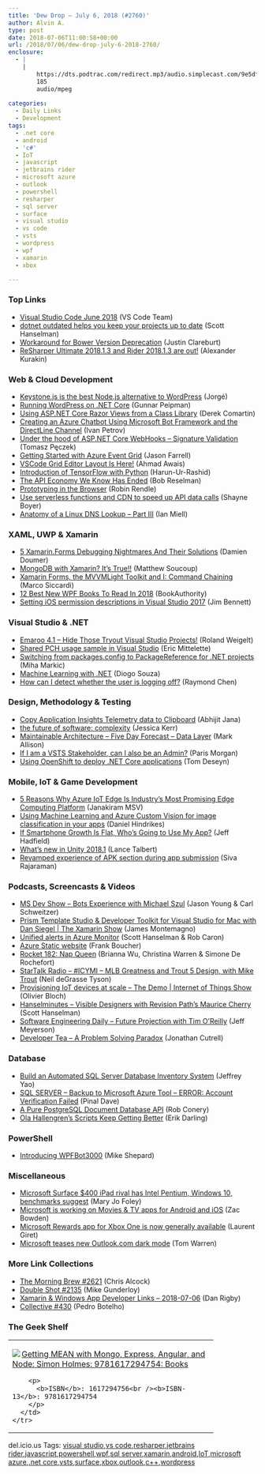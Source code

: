 ```yaml
---
title: 'Dew Drop – July 6, 2018 (#2760)'
author: Alvin A.
type: post
date: 2018-07-06T11:00:58+00:00
url: /2018/07/06/dew-drop-july-6-2018-2760/
enclosure:
  - |
    |
        https://dts.podtrac.com/redirect.mp3/audio.simplecast.com/9e5df9f4.mp3
        185
        audio/mpeg
        
categories:
  - Daily Links
  - Development
tags:
  - .net core
  - android
  - 'c#'
  - IoT
  - javascript
  - jetbrains rider
  - microsoft azure
  - outlook
  - powershell
  - resharper
  - sql server
  - surface
  - visual studio
  - vs code
  - vsts
  - wordpress
  - wpf
  - xamarin
  - xbox

---
```

### <a name="top"></a>Top Links

  * <a href="http://code.visualstudio.com/updates/v1_25" target="_blank">Visual Studio Code June 2018</a> (VS Code Team)
  * <a href="http://feeds.hanselman.com/~/556663040/0/scotthanselman~dotnet-outdated-helps-you-keep-your-projects-up-to-date.aspx" target="_blank">dotnet outdated helps you keep your projects up to date</a> (Scott Hanselman)
  * <a href="https://blogs.msdn.microsoft.com/webdev/2018/07/05/workaround-for-bower-version-deprecation/" target="_blank">Workaround for Bower Version Deprecation</a> (Justin Clareburt)
  * <a href="https://blog.jetbrains.com/dotnet/2018/07/05/resharper-ultimate-2018-1-3-rider-2018-1-3/" target="_blank">ReSharper Ultimate 2018.1.3 and Rider 2018.1.3 are out!</a> (Alexander Kurakin)



### <a name="web"></a>Web & Cloud Development

  * <a href="https://react-etc.net/entry/keystone-js-is-the-best-node-js-alternative-for-wordpress" target="_blank">Keystone.js is the best Node.js alternative to WordPress</a> (Jorgé)
  * <a href="https://gunnarpeipman.com/aspnet/wordpress-on-dotnet-core/?utm_source=paulomorgado.net&utm_medium=facebook" target="_blank">Running WordPress on .NET Core</a> (Gunnar Peipman)
  * <a href="https://codeopinion.com/using-asp-net-core-razor-views-from-a-class-library/" target="_blank">Using ASP.NET Core Razor Views from a Class Library</a> (Derek Comartin)
  * <a href="https://www.telerik.com/blogs/creating-an-azure-chatbot-using-microsoft-bot-framework-and-the-directline-channel" target="_blank">Creating an Azure Chatbot Using Microsoft Bot Framework and the DirectLine Channel</a> (Ivan Petrov)
  * <a href="http://www.tpeczek.com/2018/07/under-hood-of-aspnet-core-webhooks.html" target="_blank">Under the hood of ASP.NET Core WebHooks &#8211; Signature Validation</a> (Tomasz Pęczek)
  * <a href="https://jfarrell.net/2018/07/05/getting-started-with-azure-event-grid/" target="_blank">Getting Started with Azure Event Grid</a> (Jason Farrell)
  *  <a href="https://dev.to/mrahmadawais/-vscode-grid-editor-layout-is-here-b6a" target="_blank">VSCode Grid Editor Layout Is Here!</a> (Ahmad Awais)
  * <a href="https://hackernoon.com/introduction-of-tensorflow-with-python-f4a9624f2ab2?source=rss----3a8144eabfe3---4" target="_blank">Introduction of TensorFlow with Python</a> (Harun-Ur-Rashid)
  * <a href="http://feedproxy.google.com/~r/ProgrammableWeb/~3/dd7nzAqBu6Y/05" target="_blank">The API Economy We Know Has Ended</a> (Bob Reselman)
  * <a href="https://css-tricks.com/prototyping-in-the-browser/" target="_blank">Prototyping in the Browser</a> (Robin Rendle)
  * <a href="http://feedproxy.google.com/~r/Tattoocoder/~3/6OImU-4UNt8/" target="_blank">Use serverless functions and CDN to speed up API data calls</a> (Shayne Boyer)
  * <a href="https://zwischenzugs.com/2018/07/06/anatomy-of-a-linux-dns-lookup-part-iii/" target="_blank">Anatomy of a Linux DNS Lookup – Part III</a> (Ian Miell)



### <a name="silverlight"></a>XAML, UWP & Xamarin

  * <a href="https://doumer.me/5-xamarin-forms-debugging-nightmares-and-their-solutions/" target="_blank">5 Xamarin.Forms Debugging Nightmares And Their Solutions</a> (Damien Doumer)
  * <a href="https://codemilltech.com/mongodb-with-xamarin-its-true/" target="_blank">MongoDB with Xamarin? It&#8217;s True!!</a> (Matthew Soucoup)
  * <a href="https://msicc.net/xamarin-forms-the-mvvmlight-toolkit-and-i-command-chaining/" target="_blank">Xamarin Forms, the MVVMLight Toolkit and I: Command Chaining</a> (Marco Siccardi)
  * <a href="https://bookauthority.org/books/new-wpf-books" target="_blank">12 Best New WPF Books To Read In 2018</a> (BookAuthority)
  * <a href="https://www.jimbobbennett.io/setting-ios-permission-descriptions-in-visual-studio-2017/" target="_blank">Setting iOS permission descriptions in Visual Studio 2017</a> (Jim Bennett)



### <a name="dotnet"></a>Visual Studio & .NET

  * <a href="https://weblogs.asp.net:443/rweigelt/emaroo-4-1-hide-those-tryout-visual-studio-projects?WT.mc_id=DX_MVP4025064" target="_blank">Emaroo 4.1 – Hide Those Tryout Visual Studio Projects!</a> (Roland Weigelt)
  * <a href="https://blogs.msdn.microsoft.com/vcblog/2018/07/05/shared-pch-usage-sample-in-visual-studio/" target="_blank">Shared PCH usage sample in Visual Studio</a> (Eric Mittelette)
  * <a href="http://blog.rthand.com/post/2018/07/05/switching-from-packages-config-to-packagereference-for-net-projects.aspx" target="_blank">Switching from packages.config to PackageReference for .NET projects</a> (Miha Markic)
  * <a href="https://www.red-gate.com/simple-talk/dotnet/net-development/machine-learning-with-net/" target="_blank">Machine Learning with .NET</a> (Diogo Souza)
  * <a href="https://blogs.msdn.microsoft.com/oldnewthing/20180705-00/?p=99175" target="_blank">How can I detect whether the user is logging off?</a> (Raymond Chen)



### <a name="design"></a>Design, Methodology & Testing

  * <a href="https://dailydotnettips.com/copy-application-insights-telemetry-data-to-clipboard/" target="_blank">Copy Application Insights Telemetry data to Clipboard</a> (Abhijit Jana)
  * <a href="https://medium.com/@jessitron/the-future-of-software-complexity-a4d4d663653f?source=rss-57bf72cfb25f------2" target="_blank">the future of software: complexity</a> (Jessica Kerr)
  * <a href="http://feedproxy.google.com/~r/StylingAndroid/~3/0dxFjBu-a8M/" target="_blank">Maintainable Architecture – Five Day Forecast – Data Layer</a> (Mark Allison)
  * <a href="https://blogs.msdn.microsoft.com/devops/2018/07/05/if-i-am-a-vsts-stakeholder-can-i-also-be-an-admin/" target="_blank">If I am a VSTS Stakeholder, can I also be an Admin?</a> (Paris Morgan)
  * <a href="https://developers.redhat.com/blog/2018/07/05/deploy-dotnet-core-apps-openshift/" target="_blank">Using OpenShift to deploy .NET Core applications</a> (Tom Deseyn)



### <a name="mobile"></a>Mobile, IoT & Game Development

  * <a href="https://www.forbes.com/sites/janakirammsv/2018/07/01/5-reasons-why-azure-iot-edge-is-industrys-most-promising-edge-computing-platform/#791960413249" target="_blank">5 Reasons Why Azure IoT Edge Is Industry&#8217;s Most Promising Edge Computing Platform</a> (Janakiram MSV)
  * <a href="https://danielhindrikes.se/index.php/2018/07/05/using-machine-learning-for-image-classification-in-your-apps/" target="_blank">Using Machine Learning and Azure Custom Vision for image classification in your apps</a> (Daniel Hindrikes)
  * <a href="https://www.telerik.com/blogs/if-smartphone-growth-is-flat-who-s-going-to-use-my-app" target="_blank">If Smartphone Growth Is Flat, Who’s Going to Use My App?</a> (Jeff Hadfield)
  * <a href="https://www.red-gate.com/simple-talk/dotnet/c-programming/whats-new-in-unity-2018-1/" target="_blank">What’s new in Unity 2018.1</a> (Lance Talbert)
  * <a href="https://developer.amazon.com/blogs/appstore/post/a5efc464-dd4a-465a-be8e-097adfa60ae6/revamped-experience-of-apk-section-during-app-submission" target="_blank">Revamped experience of APK section during app submission</a> (Siva Rajaraman)



### <a name="podcasts"></a>Podcasts, Screencasts & Videos

  * <a href="http://msdevshow.com/2018/07/bots-with-michael-szul/" target="_blank">MS Dev Show &#8211; Bots Experience with Michael Szul</a> (Jason Young & Carl Schweitzer)
  * <a href="https://channel9.msdn.com/Shows/XamarinShow/Prism-Template-Studio--Developer-Toolkit-for-Visual-Studio-for-Mac-with-Dan-Siegel?WT.mc_id=DX_MVP4025064" target="_blank">Prism Template Studio & Developer Toolkit for Visual Studio for Mac with Dan Siegel | The Xamarin Show</a> (James Montemagno)
  * <a href="https://channel9.msdn.com/Shows/Azure-Friday/Unified-alerts-in-Azure-Monitor?WT.mc_id=DX_MVP4025064" target="_blank">Unified alerts in Azure Monitor</a> (Scott Hanselman & Rob Caron)
  * <a href="http://www.youtube.com/watch?v=YSUgMyzTjIA" target="_blank">Azure Static website</a> (Frank Boucher)
  * <a href="http://relay.fm/rocket/182" target="_blank">Rocket 182: Nap Queen</a> (Brianna Wu, Christina Warren & Simone De Rochefort)
  * <a href="https://soundcloud.com/startalk/mlb-greatness-and-trout-5-design-with-mike-trout" target="_blank">StarTalk Radio &#8211; #ICYMI &#8211; MLB Greatness and Trout 5 Design, with Mike Trout</a> (Neil deGrasse Tyson)
  * <a href="https://channel9.msdn.com/Shows/Internet-of-Things-Show/Provisioning-IoT-devices-at-scale-The-Demo?WT.mc_id=DX_MVP4025064" target="_blank">Provisioning IoT devices at scale &#8211; The Demo | Internet of Things Show</a> (Olivier Bloch)
  * <a href="https://dts.podtrac.com/redirect.mp3/audio.simplecast.com/9e5df9f4.mp3" target="_blank">Hanselminutes &#8211; Visible Designers with Revision Path&#8217;s Maurice Cherry</a> (Scott Hanselman)
  * <a href="https://softwareengineeringdaily.com/2018/07/06/future-projection-with-tim-oreilly/" target="_blank">Software Engineering Daily &#8211; Future Projection with Tim O’Reilly</a> (Jeff Meyerson)
  * <a href="http://developertea.simplecast.fm/fa2c6303" target="_blank">Developer Tea &#8211; A Problem Solving Paradox</a> (Jonathan Cutrell)



### <a name="sql"></a>Database

  * <a href="http://feedproxy.google.com/~r/MSSQLTips-LatestSqlServerTips/~3/TF15XKcOo30/tip.asp" target="_blank">Build an Automated SQL Server Database Inventory System</a> (Jeffrey Yao)
  * <a href="https://blog.sqlauthority.com/2018/07/06/sql-server-backup-to-microsoft-azure-tool-error-account-verification-failed/" target="_blank">SQL SERVER – Backup to Microsoft Azure Tool – ERROR: Account Verification Failed</a> (Pinal Dave)
  * <a href="http://feedproxy.google.com/~r/wekeroad/EeKc/~3/Kg7vicKYtW8/" target="_blank">A Pure PostgreSQL Document Database API</a> (Rob Conery)
  * <a href="http://feedproxy.google.com/~r/BrentOzar-SqlServerDba/~3/Qe-dcmujeZk/" target="_blank">Ola Hallengren’s Scripts Keep Getting Better</a> (Erik Darling)



### <a name="ps"></a>PowerShell

  * <a href="https://powershellstation.com/2018/07/05/introducing-wpfbot3000/" target="_blank">Introducing WPFBot3000</a> (Mike Shepard)



### <a name="misc"></a>Miscellaneous

  * <a href="https://www.zdnet.com/article/microsoft-surface-400-ipad-rival-has-intel-pentium-windows-10-benchmarks-suggest/#ftag=RSSbaffb68" target="_blank">Microsoft Surface $400 iPad rival has Intel Pentium, Windows 10, benchmarks suggest</a> (Mary Jo Foley)
  * <a href="http://feedproxy.google.com/~r/wmexperts/~3/B3jimz-RIDk/microsoft-bring-its-movies-tv-service-ios-and-android" target="_blank">Microsoft is working on Movies & TV apps for Android and iOS</a> (Zac Bowden)
  * <a href="http://feedproxy.google.com/~r/winbetadotorg/~3/fTFVW7Gxqjc/microsoft-rewards-app-for-xbox-one-is-now-generally-available" target="_blank">Microsoft Rewards app for Xbox One is now generally available</a> (Laurent Giret)
  * <a href="https://www.theverge.com/2018/7/5/17535850/microsoft-outlook-com-dark-mode-theme" target="_blank">Microsoft teases new Outlook.com dark mode</a> (Tom Warren)



### <a name="links"></a>More Link Collections

  * <a href="http://feedproxy.google.com/~r/ReflectivePerspective/~3/TjCHaPUOYrI/" target="_blank">The Morning Brew #2621</a> (Chris Alcock)
  * <a href="https://afreshcup.com/home/2018/07/06/double-shot-2135.html" target="_blank">Double Shot #2135</a> (Mike Gunderloy)
  * <a href="https://links.danrigby.com/2018/07/app-developer-links-2018-07-06/" target="_blank">Xamarin & Windows App Developer Links &#8211; 2018-07-06</a> (Dan Rigby)
  * <a href="http://feedproxy.google.com/~r/tympanus/~3/oII1mpjoJwY/" target="_blank">Collective #430</a> (Pedro Botelho)



### <a name="shelf"></a>The Geek Shelf

<div class="wlWriterEditableSmartContent" id="scid:7dc1bd33-94bd-46fd-a20b-0131235bcd47:5a82b394-0e3d-48e5-92be-7dba98dd0525" style="margin: 0px; padding: 0px; float: none; display: inline;">
  <table cellspacing="0" cellpadding="2" width="400" border="0" unselectable="on">
    <tr>
      <td valign="top" width="400">
        <p>
          <a title="Getting MEAN with Mongo, Express, Angular, and Node: Simon Holmes: 9781617294754: Books" href="https://www.amazon.com/exec/obidos/ASIN/1617294756/amavin-20"><img data-recalc-dims="1" decoding="async" src="https://i0.wp.com/images-na.ssl-images-amazon.com/images/I/51-od5dgWsL._AC_US218_.jpg?w=660&#038;ssl=1" border="0" align="left" style="float:left" />Getting MEAN with Mongo, Express, Angular, and Node: Simon Holmes: 9781617294754: Books</a>
        </p>
        
        <p>
          <b>ISBN</b>: 1617294756<br /><b>ISBN-13</b>: 9781617294754
        </p>
      </td>
    </tr>
  </table>
</div>



<div class="wlWriterEditableSmartContent" id="scid:77ECF5F8-D252-44F5-B4EB-D463C5396A79:36bac889-face-4696-a9b8-a86a918f32cd" style="margin: 0px; padding: 0px; float: none; display: inline;">
  del.icio.us Tags: <a href="http://del.icio.us/popular/visual+studio" rel="tag">visual studio</a>,<a href="http://del.icio.us/popular/vs+code" rel="tag">vs code</a>,<a href="http://del.icio.us/popular/resharper" rel="tag">resharper</a>,<a href="http://del.icio.us/popular/jetbrains+rider" rel="tag">jetbrains rider</a>,<a href="http://del.icio.us/popular/javascript" rel="tag">javascript</a>,<a href="http://del.icio.us/popular/powershell" rel="tag">powershell</a>,<a href="http://del.icio.us/popular/wpf" rel="tag">wpf</a>,<a href="http://del.icio.us/popular/sql+server" rel="tag">sql server</a>,<a href="http://del.icio.us/popular/xamarin" rel="tag">xamarin</a>,<a href="http://del.icio.us/popular/android" rel="tag">android</a>,<a href="http://del.icio.us/popular/IoT" rel="tag">IoT</a>,<a href="http://del.icio.us/popular/microsoft+azure" rel="tag">microsoft azure</a>,<a href="http://del.icio.us/popular/.net+core" rel="tag">.net core</a>,<a href="http://del.icio.us/popular/vsts" rel="tag">vsts</a>,<a href="http://del.icio.us/popular/surface" rel="tag">surface</a>,<a href="http://del.icio.us/popular/xbox" rel="tag">xbox</a>,<a href="http://del.icio.us/popular/outlook" rel="tag">outlook</a>,<a href="http://del.icio.us/popular/c%2b%2b" rel="tag">c++</a>,<a href="http://del.icio.us/popular/wordpress" rel="tag">wordpress</a>
</div>